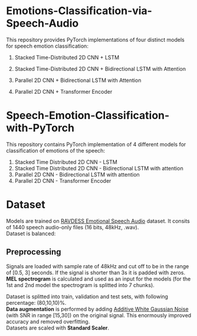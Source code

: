 # Emotions-Classification-via-Speech-Audio
This repository provides PyTorch implementations of four distinct models for speech emotion classification:

1. Stacked Time-Distributed 2D CNN + LSTM

2. Stacked Time-Distributed 2D CNN + Bidirectional LSTM with Attention

3. Parallel 2D CNN + Bidirectional LSTM with Attention

4. Parallel 2D CNN + Transformer Encoder

# Speech-Emotion-Classification-with-PyTorch
This repository contains PyTorch implementation of 4 different models for classification of emotions of the speech:
1. Stacked Time Distributed 2D CNN - LSTM
2. Stacked Time Distributed 2D CNN - Bidirectional LSTM with attention
3. Parallel 2D CNN - Bidirectional LSTM with attention
4. Parallel 2D CNN - Transformer Encoder

# Dataset
Models are trained on [RAVDESS Emotional Speech Audio](https://www.kaggle.com/uwrfkaggler/ravdess-emotional-speech-audio) dataset. It consits of 1440 speech audio-only files (16 bits, 48kHz, .wav).<br />
Dataset is balanced:<br />

## Preprocessing
Signals are loaded with sample rate of 48kHz and cut off to be in the range of [0.5, 3] seconds. If the signal is shorter than 3s it is padded with zeros.<br />
**MEL spectrogram** is calculated and used as an input for the models (for the 1st and 2nd model the spectrogram is splitted into 7 chunks).<br />

Dataset is splitted into train, validation and test sets, with following percentage: (80,10,10)%.<br />
**Data augmentation** is performed by adding [Additive White Gaussian Noise](https://en.wikipedia.org/wiki/Additive_white_Gaussian_noise) (with SNR in range [15,30]) on the original signal. This enormously improved accuracy and removed overfitting.<br />
Datasets are scaled with **Standard Scaler**.<br />

